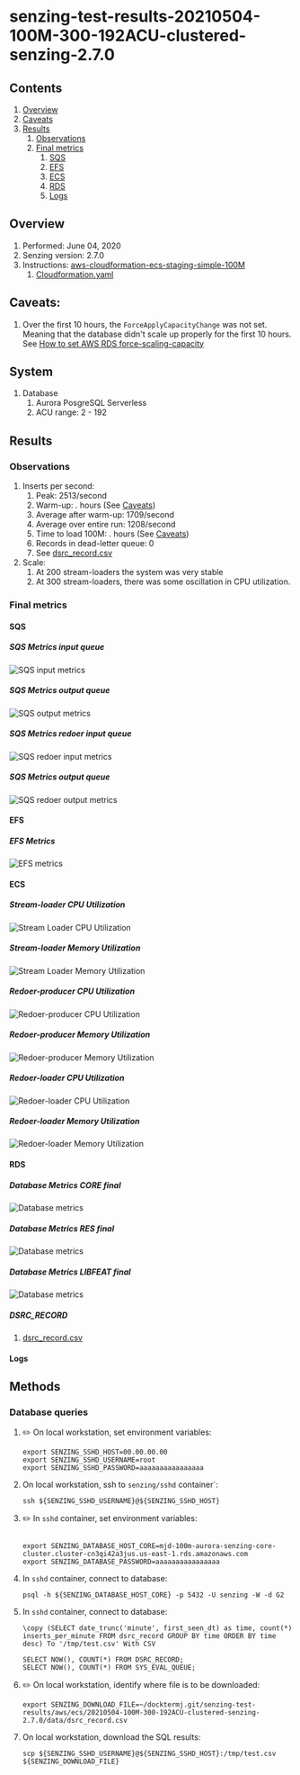 # senzing-test-results-20210504-100M-300-192ACU-clustered-senzing-2.7.0

## Contents

1. [Overview](#overview)
1. [Caveats](#caveats)
1. [Results](#results)
    1. [Observations](#observations)
    1. [Final metrics](#final-metrics)
        1. [SQS](#sqs)
        1. [EFS](#efs)
        1. [ECS](#ecs)
        1. [RDS](#rds)
        1. [Logs](#logs)

## Overview

1. Performed: June 04, 2020
1. Senzing version: 2.7.0
1. Instructions:
   [aws-cloudformation-ecs-staging-simple-100M](https://github.com/senzing-garage/aws-cloudformation-ecs/tree/main/cloudformation/aws-cloudformation-ecs-staging-simple-100M)
    1. [Cloudformation.yaml](https://github.com/senzing-garage/aws-cloudformation-ecs/blob/f832ce04d281fa763bdf17eecb0c8c04c37a7c1b/cloudformation/aws-cloudformation-ecs-staging-simple-100M/cloudformation.yaml)

## Caveats:

1. Over the first 10 hours, the `ForceApplyCapacityChange` was not set.
   Meaning that the database didn't scale up properly for the first 10 hours.
   See [How to set AWS RDS force-scaling-capacity](https://github.com/senzing-garage/knowledge-base/blob/master/HOWTO/set-aws-rds-force-scaling-capacity.md)
## System

1. Database
    1. Aurora PosgreSQL Serverless
    1. ACU range: 2 - 192

## Results

### Observations

1. Inserts per second:
    1. Peak: 2513/second
    1. Warm-up: *.* hours (See [Caveats](#caveats))
    1. Average after warm-up: 1709/second
    1. Average over entire run: 1208/second
    1. Time to load 100M: *.* hours (See [Caveats](#caveats))
    1. Records in dead-letter queue: 0
    1. See [dsrc_record.csv](data/dsrc_record.csv)
1. Scale:
    1. At 200 stream-loaders the system was very stable
    1. At 300 stream-loaders, there was some oscillation in CPU utilization.

### Final metrics

#### SQS

##### SQS Metrics input queue

![SQS input metrics](images/sqs-input-metrics.png "SQS input metrics")

##### SQS Metrics output queue

![SQS output metrics](images/sqs-output-metrics.png "SQS output metrics")

##### SQS Metrics redoer input queue

![SQS redoer input metrics](images/sqs-redoer-input-metrics.png "SQS redoer input metrics")

##### SQS Metrics output queue

![SQS redoer output metrics](images/sqs-redoer-output-metrics.png "SQS redoer output metrics")

#### EFS

##### EFS Metrics

![EFS metrics](images/efs-metrics.png "EFS metrics")

#### ECS

##### Stream-loader CPU Utilization

![Stream Loader CPU Utilization](images/stream-loader-CPU-Utilization.png "Stream-loader CPU Utilization")

##### Stream-loader Memory Utilization

![Stream Loader Memory Utilization](images/stream-loader-Memory-Utilization.png "Stream-loader Memory Utilization")

##### Redoer-producer CPU Utilization

![Redoer-producer CPU Utilization](images/redoer-producer-CPU-Utilization.png "Redoer-producer CPU Utilization")

##### Redoer-producer Memory Utilization

![Redoer-producer Memory Utilization](images/redoer-producer-Memory-Utilization.png "Redoer-producer Memory Utilization")

##### Redoer-loader CPU Utilization

![Redoer-loader CPU Utilization](images/redoer-loader-CPU-Utilization.png "Redoer-loader CPU Utilization")

##### Redoer-loader Memory Utilization

![Redoer-loader Memory Utilization](images/redoer-loader-Memory-Utilization.png "Redoer-loader Memory Utilization")

#### RDS

##### Database Metrics CORE final

![Database metrics](images/database-metrics-core.png "Database metrics")

##### Database Metrics RES final

![Database metrics](images/database-metrics-res.png "Database metrics")

##### Database Metrics LIBFEAT final

![Database metrics](images/database-metrics-libfeat.png "Database metrics")

##### DSRC_RECORD

1. [dsrc_record.csv](data/dsrc_record.csv)

#### Logs

## Methods

### Database queries

1. :pencil2: On local workstation, set environment variables:

    ```console
    export SENZING_SSHD_HOST=00.00.00.00
    export SENZING_SSHD_USERNAME=root
    export SENZING_SSHD_PASSWORD=aaaaaaaaaaaaaaaa
    ```

1. On local workstation, ssh to `senzing/sshd` container`:

    ```console
    ssh ${SENZING_SSHD_USERNAME}@${SENZING_SSHD_HOST}
    ```

1. :pencil2: In `sshd` container, set environment variables:

    ```console

    export SENZING_DATABASE_HOST_CORE=mjd-100m-aurora-senzing-core-cluster.cluster-cn3qi42a3jus.us-east-1.rds.amazonaws.com
    export SENZING_DATABASE_PASSWORD=aaaaaaaaaaaaaaaa
    ```

1. In `sshd` container, connect to database:

    ```console
    psql -h ${SENZING_DATABASE_HOST_CORE} -p 5432 -U senzing -W -d G2
    ```

1. In `sshd` container, connect to database:

    ```console
    \copy (SELECT date_trunc('minute', first_seen_dt) as time, count(*) inserts_per_minute FROM dsrc_record GROUP BY time ORDER BY time desc) To '/tmp/test.csv' With CSV

    SELECT NOW(), COUNT(*) FROM DSRC_RECORD;
    SELECT NOW(), COUNT(*) FROM SYS_EVAL_QUEUE;
    ```

1. :pencil2: On local workstation, identify where file is to be downloaded:

    ```console
    export SENZING_DOWNLOAD_FILE=~/docktermj.git/senzing-test-results/aws/ecs/20210504-100M-300-192ACU-clustered-senzing-2.7.0/data/dsrc_record.csv
    ```

1. On local workstation, download the SQL results:

    ```console
    scp ${SENZING_SSHD_USERNAME}@${SENZING_SSHD_HOST}:/tmp/test.csv ${SENZING_DOWNLOAD_FILE}
    ```
